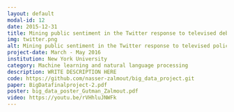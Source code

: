 ```yaml
---
layout: default
modal-id: 12
date: 2015-12-31
title: Mining public sentiment in the Twitter response to televised debates
img: twitter.png
alt: Mining public sentiment in the Twitter response to televised policy debates
project-date: March - May 2016
institution: New York University
category: Machine learning and natural language processing
description: WRITE DESCRIPTION HERE
code: https://github.com/nasser-zalmout/big_data_project.git
paper: BigDatafinalproject-2.pdf
poster: big_data_poster_Gutman_Zalmout.pdf
video: https://youtu.be/rVHhluJNWFk
---
```

